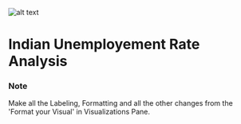 
![alt text](https://ineuron.ai/images/ineuron-logo.png)



# Indian Unemployement Rate Analysis 

### Note

Make all the Labeling, Formatting and all the other changes from the 'Format your Visual' in Visualizations Pane.
